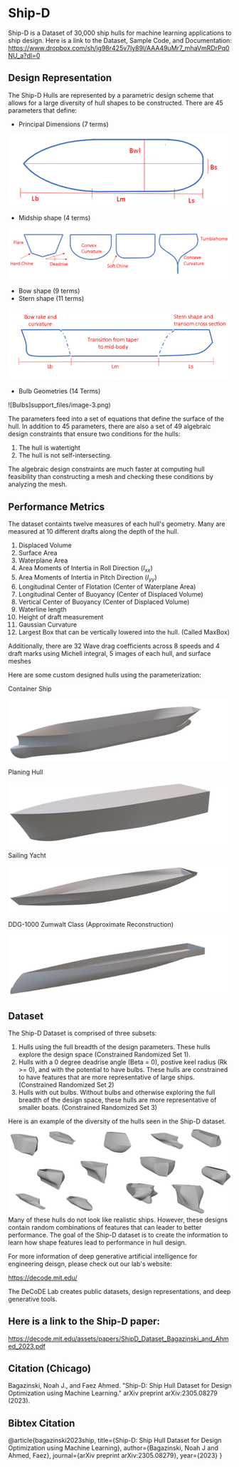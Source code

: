 # Ship-D #
Ship-D is a Dataset of 30,000 ship hulls for machine learning applications to ship design. 
Here is a link to the Dataset, Sample Code, and Documentation: https://www.dropbox.com/sh/jg98r425v7ly89l/AAA49uMr7_mhaVmRDrPq0NU_a?dl=0

## Design Representation ## 
The Ship-D Hulls are represented by a parametric design scheme that allows for a large diversity of hull shapes to be constructed. There are 45 parameters that define:

- Principal Dimensions (7 terms)

![Principal Dimensions](support_files/image.png)

- Midship shape (4 terms)


![Cross Section](support_files/image-1.png)

- Bow shape (9 terms)
- Stern shape (11 terms)

![Bow and Stern](support_files/image-2.png)

- Bulb Geometries (14 Terms)

![Bulbs]support_files/image-3.png)

The parameters feed into a set of equations that define the surface of the hull. In addition to 45 parameters, there are also a set of 49 algebraic design constraints that ensure two conditions for the hulls:
1) The hull is watertight
2) The hull is not self-intersecting. 

The algebraic design constraints are much faster at computing hull feasibility than constructing a mesh and checking these conditions by analyzing the mesh. 

## Performance Metrics ##
The dataset containts twelve measures of each hull's geometry. Many are measured at 10 different drafts along the depth of the hull.

1)  Displaced Volume
2)  Surface Area
3)  Waterplane Area
4)  Area Moments of Intertia in Roll Direction ($I_{xx}$)
5)  Area Moments of Intertia in Pitch Direction ($I_{yy}$)
6)  Longitudinal Center of Flotation (Center of Waterplane Area)
7)  Longitudinal Center of Buoyancy (Center of Displaced Volume)
8)  Vertical Center of Buoyancy (Center of Displaced Volume)
9)  Waterline length
10) Height of draft measurement
11) Gaussian Curvature
12) Largest Box that can be vertically lowered into the hull. (Called MaxBox) 

Additionally, there are 32 Wave drag coefficients across 8 speeds and 4 draft marks using Michell integral, 5 images of each hull, and surface meshes

Here are some custom designed hulls using the parameterization:

Container Ship

![Alt text](support_files/image-8.png)

Planing Hull

![Alt text](support_files/image-5.png)

Sailing Yacht

![Alt text](support_files/image-6.png)

DDG-1000 Zumwalt Class (Approximate Reconstruction)

![Alt text](support_files/image-7.png)



## Dataset ##
The Ship-D Dataset is comprised of three subsets:
1) Hulls using the full breadth of the design parameters. These hulls explore the design space (Constrained Randomized Set 1). 
2) Hulls with a 0 degree deadrise angle (Beta = 0), postive keel radius (Rk >= 0), and with the potential to have bulbs. These hulls are constrained to have features that are more representative of large ships. (Constrained Randomized Set 2)
3) Hulls with out bulbs. Without bulbs and otherwise exploring the full breadth of the design space, these hulls are more representative of smaller boats. (Constrained Randomized Set 3)

Here is an example of the diversity of the hulls seen in the Ship-D dataset. 
![Dataset Diversity](support_files/image-4.png)
Many of these hulls do not look like realistic ships. However, these designs contain random combinations of features that can leader to better performance. The goal of the Ship-D dataset is to create the information to learn how shape features lead to performance in hull design. 

For more information of deep generative artificial intelligence for engineering deisgn, please check out our lab's website:

https://decode.mit.edu/

The DeCoDE Lab creates public datasets, design representations, and deep generative tools.

## Here is a link to the Ship-D paper:

https://decode.mit.edu/assets/papers/ShipD_Dataset_Bagazinski_and_Ahmed_2023.pdf

## Citation (Chicago)

Bagazinski, Noah J., and Faez Ahmed. "Ship-D: Ship Hull Dataset for Design Optimization using Machine Learning." arXiv preprint arXiv:2305.08279 (2023).

## Bibtex Citation

@article{bagazinski2023ship,
  title={Ship-D: Ship Hull Dataset for Design Optimization using Machine Learning},
  author={Bagazinski, Noah J and Ahmed, Faez},
  journal={arXiv preprint arXiv:2305.08279},
  year={2023}
}
